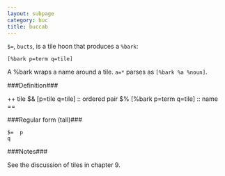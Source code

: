 ```yaml
---
layout: subpage
category: buc
title: buccab
---
```


`$=`, `bucts`, is a tile hoon that produces a `%bark`:

    [%bark p=term q=tile] 

A %bark wraps a name around a tile. `a=*` parses as `[%bark %a %noun]`.

###Definition###

  ++  tile  $&  [p=tile q=tile]                           ::  ordered pair
            $%  [%bark p=term q=tile]                     ::  name
            ==

###Regular form (tall)###

    $=  p
    q

###Notes###

See the discussion of tiles in chapter 9.
